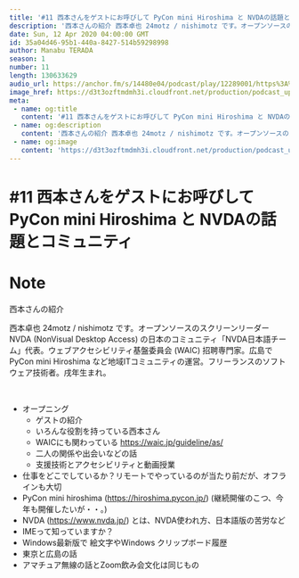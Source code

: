 ```yaml
---
title: '#11 西本さんをゲストにお呼びして PyCon mini Hiroshima と NVDAの話題とコミュニティ'
description: '西本さんの紹介 西本卓也 24motz / nishimotz です。オープンソースのスクリーンリーダー NVDA (NonVisual Desktop Access) の日本のコミュニティ「NVDA'
date: Sun, 12 Apr 2020 04:00:00 GMT
id: 35a04d46-95b1-440a-8427-514b59298998
author: Manabu TERADA
season: 1
number: 11
length: 130633629
audio_url: https://anchor.fm/s/14480e04/podcast/play/12289001/https%3A%2F%2Fd3ctxlq1ktw2nl.cloudfront.net%2Fproduction%2F2020-3-11%2F63618531-48000-2-ca255234cc19.mp3
image_href: https://d3t3ozftmdmh3i.cloudfront.net/production/podcast_uploaded/3302665/3302665-1582446732992-f3e5401da36c1.jpg
meta:
 - name: og:title
   content: '#11 西本さんをゲストにお呼びして PyCon mini Hiroshima と NVDAの話題とコミュニティ'
 - name: og:description
   content: '西本さんの紹介 西本卓也 24motz / nishimotz です。オープンソースのスクリーンリーダー NVDA (NonVisual Desktop Access) の日本のコミュニティ「NVDA'
 - name: og:image
   content: 'https://d3t3ozftmdmh3i.cloudfront.net/production/podcast_uploaded/3302665/3302665-1582446732992-f3e5401da36c1.jpg'
---
```

# #11 西本さんをゲストにお呼びして PyCon mini Hiroshima と NVDAの話題とコミュニティ

<DisplayDate :dateStr="'Sun, 12 Apr 2020 04:00:00 GMT'" />
<DisplaySeason :season="1" :topic="11" />


# Note

<p>西本さんの紹介</p>
<p>西本卓也 24motz / nishimotz です。オープンソースのスクリーンリーダー NVDA (NonVisual Desktop Access) の日本のコミュニティ「NVDA日本語チーム」代表。ウェブアクセシビリティ基盤委員会 (WAIC) 招聘専門家。広島で PyCon mini Hiroshima など地域ITコミュニティの運営。フリーランスのソフトウェア技術者。戌年生まれ。</p>
<p><br></p>
<ul>
 <li>オープニング
   <ul>
      <li>ゲストの紹介</li>
      <li>いろんな役割を持っている西本さん</li>
      <li>WAICにも関わっている <a href="https://waic.jp/guideline/as/" rel="noreferrer nofollow noopener" target="_blank">https://waic.jp/guideline/as/</a></li>
      <li>二人の関係や出会いなどの話</li>
      <li>支援技術とアクセシビリティと動画授業</li>
    </ul>
  </li>
  <li>仕事をどこでしているか？リモートでやっているのが当たり前だが、オフラインも大切</li>
  <li>PyCon mini hiroshima&nbsp;(<a href="https://hiroshima.pycon.jp/">https://hiroshima.pycon.jp/</a>) (継続開催のこつ、今年も開催したいが・・。)</li>
  <li>NVDA (<a href="https://www.nvda.jp/">https://www.nvda.jp/</a>) とは、NVDA使われ方、日本語版の苦労など</li>
  <li>IMEって知っていますか？</li>
  <li>Windows最新版で 絵文字やWindows クリップボード履歴</li>
  <li>東京と広島の話</li>
  <li>アマチュア無線の話とZoom飲み会文化は同じもの</li>
</ul>
<p><br></p>



<Player title="#11 西本さんをゲストにお呼びして PyCon mini Hiroshima と NVDAの話題とコミュニティ" 
  audio_url="https://anchor.fm/s/14480e04/podcast/play/12289001/https%3A%2F%2Fd3ctxlq1ktw2nl.cloudfront.net%2Fproduction%2F2020-3-11%2F63618531-48000-2-ca255234cc19.mp3" 
  image_href="https://d3t3ozftmdmh3i.cloudfront.net/production/podcast_uploaded/3302665/3302665-1582446732992-f3e5401da36c1.jpg" 
/>

